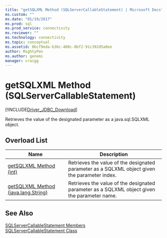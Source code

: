 ```yaml
---
title: "getSQLXML Method (SQLServerCallableStatement) | Microsoft Docs"
ms.custom: ""
ms.date: "01/19/2017"
ms.prod: sql
ms.prod_service: connectivity
ms.reviewer: ""
ms.technology: connectivity
ms.topic: conceptual
ms.assetid: 8bcf9eda-b36c-480c-8bf2-91c392d5a0ee
author: MightyPen
ms.author: genemi
manager: craigg
---
```

# getSQLXML Method (SQLServerCallableStatement)
[!INCLUDE[Driver_JDBC_Download](../../../includes/driver_jdbc_download.md)]

  Retrieves the value of the designated parameter as a java.sql.SQLXML object.  
  
## Overload List  
  
|Name|Description|  
|----------|-----------------|  
|[getSQLXML Method &#40;int&#41;](../../../connect/jdbc/reference/getsqlxml-method-int.md)|Retrieves the value of the designated parameter as a SQLXML object given the parameter index.|  
|[getSQLXML Method &#40;java.lang.String&#41;](../../../connect/jdbc/reference/getsqlxml-method-java-lang-string.md)|Retrieves the value of the designated parameter as a SQLXML object given the parameter name.|  
  
## See Also  
 [SQLServerCallableStatement Members](../../../connect/jdbc/reference/sqlservercallablestatement-members.md)   
 [SQLServerCallableStatement Class](../../../connect/jdbc/reference/sqlservercallablestatement-class.md)  
  
  
